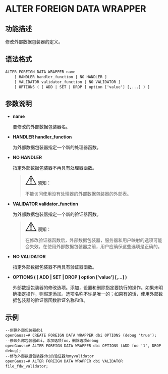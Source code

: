 # ALTER FOREIGN DATA WRAPPER

## 功能描述

修改外部数据包装器的定义。

## 语法格式

```
ALTER FOREIGN DATA WRAPPER name 
    [ HANDLER handler_function | NO HANDLER ]
    [ VALIDATOR validator_function | NO VALIDATOR ]
    [ OPTIONS ( [ ADD | SET | DROP ] option ['value'] [,...] ) ]
```

## 参数说明

-   **name**

    要修改的外部数据包装器名。

-   **HANDLER handler\_function**

    为外部数据包装器指定一个新的处理器函数。


-   **NO HANDLER**

    指定外部数据包装器不再具有处理器函数。

	>![](public_sys-resources/icon-notice.png) **须知：** 
    >
    > 不能访问使用没有处理器的外部数据包装器的外部表。

-   **VALIDATOR validator_function**

    为外部数据包装器指定一个新的验证器函数。

	>![](public_sys-resources/icon-notice.png) **须知：** 
    >
    > 在修改验证器函数后，外部数据包装器，服务器和用户映射的选项可能会失效。在使用外部数据包装器之前，用户应确保这些选项是正确的。


-   **NO VALIDATOR**

    指定外部数据包装器不再具有验证器函数。


-   **OPTIONS \( \[ ADD | SET | DROP \] option \['value'\] \[,...\] \)**

    外部数据包装器的修改选项。添加，设置和删除指定要执行的操作。如果未明确指定操作，则假定添加。选项名称不许是唯一的；如果有的话，使用外部数据包装器的验证器函数验证名称和值。


## 示例

```
--创建外部包装器dbi
openGauss=# CREATE FOREIGN DATA WRAPPER dbi OPTIONS (debug 'true');
--修改外部包装器dbi，添加选项foo，删除选项debug
openGauss=# ALTER FOREIGN DATA WRAPPER dbi OPTIONS (ADD foo '1', DROP debug);
--修改外部数据包装器dbi的验证器为myvalidator
openGauss=# ALTER FOREIGN DATA WRAPPER dbi VALIDATOR file_fdw_validator;
```
